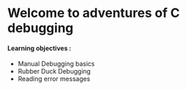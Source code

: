 <h1>Welcome to adventures of C debugging</h1>
<h4>Learning objectives :</h4>
<ul>
<li>Manual Debugging basics</li>
<li>Rubber Duck Debugging</li>
<li>Reading error messages</li>
</ul>
